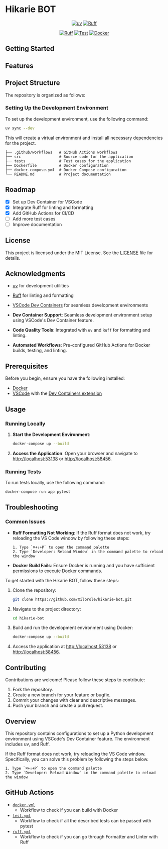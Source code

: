 # Hikarie BOT

<div align="center">

[![uv](https://img.shields.io/endpoint?url=https://raw.githubusercontent.com/astral-sh/uv/main/assets/badge/v0.json)](https://github.com/astral-sh/uv)
[![Ruff](https://img.shields.io/endpoint?url=https://raw.githubusercontent.com/astral-sh/ruff/main/assets/badge/v2.json)](https://github.com/astral-sh/ruff)

[![Ruff](https://github.com/Xilorole/hikarie-bot/actions/workflows/ruff.yml/badge.svg)](https://github.com/Xilorole/hikarie-bot/actions/workflows/ruff.yml)
[![Test](https://github.com/Xilorole/hikarie-bot/actions/workflows/test.yml/badge.svg)](https://github.com/Xilorole/hikarie-bot/actions/workflows/test.yml)
[![Docker](https://github.com/Xilorole/hikarie-bot/actions/workflows/docker.yml/badge.svg)](https://github.com/Xilorole/hikarie-bot/actions/workflows/docker.yml)

</div>

## Getting Started
## Features
## Project Structure

The repository is organized as follows:
### Setting Up the Development Environment

To set up the development environment, use the following command:

```bash
uv sync --dev
```

This will create a virtual environment and install all necessary dependencies for the project.

```
├── .github/workflows   # GitHub Actions workflows
├── src                 # Source code for the application
├── tests               # Test cases for the application
├── Dockerfile          # Docker configuration
├── docker-compose.yml  # Docker Compose configuration
└── README.md           # Project documentation
```

## Roadmap

- [x] Set up Dev Container for VSCode
- [x] Integrate Ruff for linting and formatting
- [x] Add GitHub Actions for CI/CD
- [ ] Add more test cases
- [ ] Improve documentation

## License

This project is licensed under the MIT License. See the [LICENSE](LICENSE) file for details.

## Acknowledgments

- [uv](https://github.com/astral-sh/uv) for development utilities
- [Ruff](https://github.com/astral-sh/ruff) for linting and formatting
- [VSCode Dev Containers](https://code.visualstudio.com/docs/remote/containers) for seamless development environments

- **Dev Container Support**: Seamless development environment setup using VSCode's Dev Container feature.
- **Code Quality Tools**: Integrated with `uv` and `Ruff` for formatting and linting.
- **Automated Workflows**: Pre-configured GitHub Actions for Docker builds, testing, and linting.

## Prerequisites

Before you begin, ensure you have the following installed:

- [Docker](https://www.docker.com/)
- [VSCode](https://code.visualstudio.com/) with the [Dev Containers extension](https://marketplace.visualstudio.com/items?itemName=ms-vscode-remote.remote-containers)

## Usage

### Running Locally

1. **Start the Development Environment**:
   ```bash
   docker-compose up --build
   ```

2. **Access the Application**:
   Open your browser and navigate to [http://localhost:53138](http://localhost:53138) or [http://localhost:58456](http://localhost:58456).

### Running Tests

To run tests locally, use the following command:
```bash
docker-compose run app pytest
```

## Troubleshooting

### Common Issues

- **Ruff Formatting Not Working**:
  If the Ruff format does not work, try reloading the VS Code window by following these steps:
  ```plaintext
  1. Type `⌘+⇧+P` to open the command palette
  2. Type `Developer: Reload Window` in the command palette to reload the window
  ```

- **Docker Build Fails**:
  Ensure Docker is running and you have sufficient permissions to execute Docker commands.

To get started with the Hikarie BOT, follow these steps:

1. Clone the repository:
   ```bash
   git clone https://github.com/Xilorole/hikarie-bot.git
   ```

2. Navigate to the project directory:
   ```bash
   cd hikarie-bot
   ```

3. Build and run the development environment using Docker:
   ```bash
   docker-compose up --build
   ```

4. Access the application at [http://localhost:53138](http://localhost:53138) or [http://localhost:58456](http://localhost:58456).

## Contributing

Contributions are welcome! Please follow these steps to contribute:

1. Fork the repository.
2. Create a new branch for your feature or bugfix.
3. Commit your changes with clear and descriptive messages.
4. Push your branch and create a pull request.
## Overview
This repository contains configurations to set up a Python development environment using VSCode's Dev Container feature.
The environment includes uv, and Ruff.

If the Ruff format does not work, try reloading the VS Code window.
Specifically, you can solve this problem by following the steps below.

```plaintext
1. Type `⌘+⇧+P` to open the command palette
2. Type `Developer: Reload Window` in the command palette to reload the window
```

## GitHub Actions
- [`docker.yml`](.github/workflows/docker.yml)
  - Workflow to check if you can build with Docker
- [`test.yml`](.github/workflows/test.yml)
  - Workflow to check if all the described tests can be passed with pytest
- [`ruff.yml`](.github/workflows/ruff.yml)
  - Workflow to check if you can go through Formatter and Linter with Ruff
